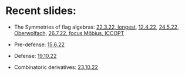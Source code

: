 
# Recent slides:

- The Symmetries of flag algebras: [22.3.22, longest](/FlagSymmetries/March22), [12.4.22](/FlagSymmetries/April22), [24.5.22, Oberwolfach](/FlagSymmetries/May24), [26.7.22, focus Möbius, ICCOPT](/FlagSymmetries/July26)


- Pre-defense: [15.6.22](/PreDefense)

- Defense: [19.10.22](/defense/#/0/1)

- Combinatoric derivatives: [23.10.22](/CombDerivatives)
